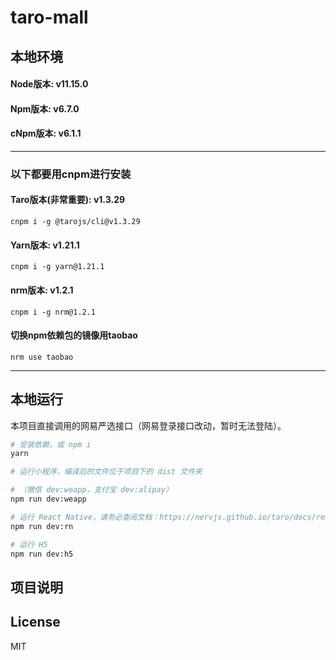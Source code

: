 # taro-mall

## 本地环境
#### Node版本: v11.15.0
#### Npm版本:  v6.7.0
#### cNpm版本: v6.1.1
****
### 以下都要用cnpm进行安装
#### Taro版本(非常重要): v1.3.29
`cnpm i -g @tarojs/cli@v1.3.29`
#### Yarn版本: v1.21.1
`cnpm i -g yarn@1.21.1`
#### nrm版本: v1.2.1
`cnpm i -g nrm@1.2.1`
#### 切换npm依赖包的镜像用taobao
`nrm use taobao`

****

## 本地运行

本项目直接调用的网易严选接口（网易登录接口改动，暂时无法登陆）。

``` bash
# 安装依赖，或 npm i
yarn

# 运行小程序，编译后的文件位于项目下的 dist 文件夹

# （微信 dev:weapp，支付宝 dev:alipay）
npm run dev:weapp

# 运行 React Native，请务必查阅文档：https://nervjs.github.io/taro/docs/react-native.html
npm run dev:rn

# 运行 H5
npm run dev:h5

```

## 项目说明



## License

MIT
